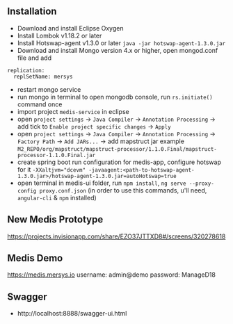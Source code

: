 ## Installation
*   Download and install Eclipse Oxygen
*   Install Lombok v1.18.2 or later
*   Install Hotswap-agent v1.3.0 or later `java -jar hotswap-agent-1.3.0.jar`
*   Download and install Mongo version 4.x or higher, open mongod.conf file and add 
```
replication:
  replSetName: mersys
```
*   restart mongo service
*   run mongo in terminal to open mongodb console, run `rs.initiate()` command once
*   import project `medis-service` in eclipse
*   open `project settings` -> `Java Compiler` -> `Annotation Processing` -> add tick to `Enable project specific changes` -> `Apply`
*   open `project settings` -> `Java Compiler` -> `Annotation Processing` -> `Factory Path` -> `Add JARs...` -> add mapstruct jar example `M2_REPO/org/mapstruct/mapstruct-processor/1.1.0.Final/mapstruct-processor-1.1.0.Final.jar`
*   create spring boot run configuration for medis-app, configure hotswap for it  `-XXaltjvm="dcevm" -javaagent:<path-to-hotswap-agent-1.3.0.jar>/hotswap-agent-1.3.0.jar=autoHotswap=true`
*   open terminal in medis-ui folder, run `npm install`, `ng serve --proxy-config proxy.conf.json` (in order to use this commands, u'll need, `angular-cli` & `npm` installed)

## New Medis Prototype
https://projects.invisionapp.com/share/EZO37JTTXD8#/screens/320278618

## Medis Demo
https://medis.mersys.io
username: admin@demo
password: ManageD18

## Swagger
* http://localhost:8888/swagger-ui.html